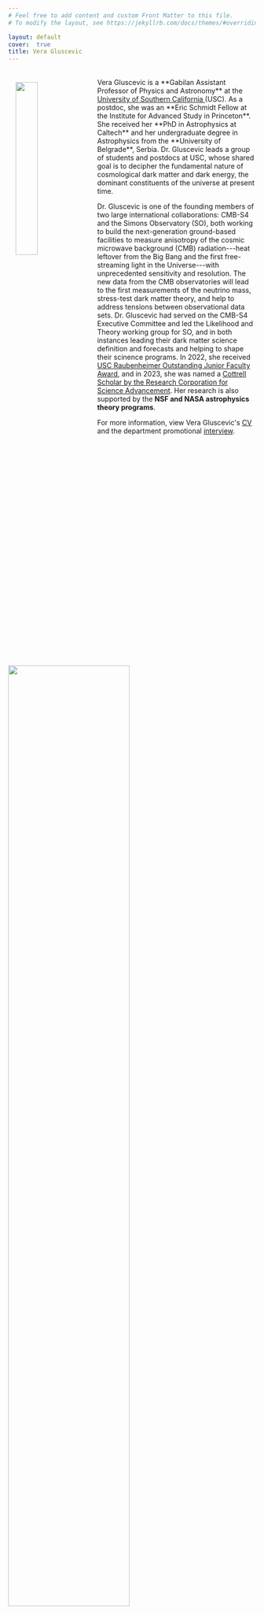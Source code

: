 ```yaml
---
# Feel free to add content and custom Front Matter to this file.
# To modify the layout, see https://jekyllrb.com/docs/themes/#overriding-theme-defaults

layout: default
cover:  true
title: Vera Gluscevic
---
```


<img style="float: left; padding: 25px 15px 15px 15px" src="{{veragluscevic.github.io}}/assets/img/vera-bb.jpg" width="30%"/> 
<br>Vera Gluscevic is a **Gabilan Assistant Professor of Physics and Astronomy** at the <a href="https://dornsife.usc.edu/physics/"> University of Southern California </a> (USC). As a postdoc, she was an **Eric Schmidt Fellow at the Institute for Advanced Study in Princeton**. She received her **PhD in Astrophysics at Caltech** and her undergraduate degree in Astrophysics from the **University of Belgrade**, Serbia. Dr. Gluscevic leads a group of students and postdocs at USC, whose shared goal is to decipher the fundamental nature of cosmological dark matter and dark energy, the dominant constituents of the universe at present time. 

Dr. Gluscevic is one of the founding members of two large international collaborations: CMB-S4 and the Simons Observatory (SO), both working to build the next-generation ground-based facilities to measure anisotropy of the cosmic microwave background (CMB) radiation---heat leftover from the Big Bang and the first free-streaming light in the Universe---with unprecedented sensitivity and resolution. The new data from the CMB observatories will lead to the first measurements of the neutrino mass, stress-test dark matter theory, and help to address tensions between observational data sets. Dr. Gluscevic had served on the CMB-S4 Executive Committee and led the Likelihood and Theory working group for SO, and in both instances leading their dark matter science definition and forecasts and helping to shape their scinence programs. In 2022, she received <a href="https://dornsife.usc.edu/news/stories/3787/faculty-and-staff-excellence-celebrated/">USC Raubenheimer Outstanding Junior Faculty Award</a>, and in 2023, she was named a <a href="https://rescorp.org/news/2023/02/rcsa-welcomes-2023-class-of-cottrell-scholars">Cottrell Scholar by the Research Corporation for Science Advancement</a>. Her research is also supported by the **NSF and NASA astrophysics theory programs**.

For more information, view Vera Gluscevic's [CV](./CV.pdf) and the department promotional <a href="https://drive.google.com/file/d/1Jyntj8QdarYbdEqVeA790WlFF01VhWi7/view?usp=share_link">interview</a>. 

<a href="https://dornsife.usc.edu/news/stories/3787/faculty-and-staff-excellence-celebrated/"><img class="center" src="{{veragluscevic.github.io}}/assets/img/rauben.jpg" width="70%"/></a>




